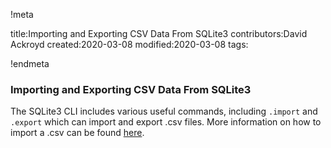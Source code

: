 !meta

title:Importing and Exporting CSV Data From SQLite3
contributors:David Ackroyd
created:2020-03-08
modified:2020-03-08
tags:

!endmeta


### Importing and Exporting CSV Data From SQLite3

The SQLite3 CLI includes various useful commands, including `.import` and `.export` which can import and export .csv files. More information on how to import a .csv can be found [here](https://www.sqlitetutorial.net/sqlite-import-csv/?fbclid=IwAR0az4S2bwcpMGpSgZ1HVTInPu34olB-3y941y4T4aaoHmJyfDpMeSvryVo).
